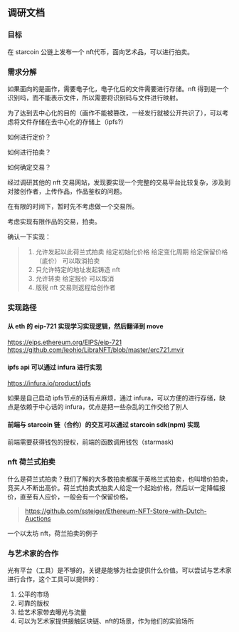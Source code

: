 ## 调研文档
### 目标

在 starcoin 公链上发布一个 nft代币，面向艺术品，可以进行拍卖。

### 需求分解

如果面向的是画作，需要电子化，电子化后的文件需要进行存储。nft 得到是一个识别吗，而不能表示文件，所以需要将识别码与文件进行映射。

为了达到去中心化的目的（画作不能被篡改，一经发行就被公开共识了），可以考虑将文件存储在去中心化的存储上（ipfs?)

如何进行定价？

如何进行拍卖？

如何确定交易？

经过调研其他的 nft 交易网站，发现要实现一个完整的交易平台比较复杂，涉及到对接创作者，上传作品，作品鉴权的问题。

在有限的时间下，暂时先不考虑做一个交易所。

考虑实现有限作品的交易，拍卖。

确认一下实现：

> 1. 允许发起以此荷兰式拍卖
> 	给定初始化价格
> 	给定变化周期
> 	给定保留价格（底价）
> 	可以取消拍卖
> 2. 只允许特定的地址发起铸造 nft
> 3. 允许转卖
>	给定报价
>	可以取消
> 4. 版税 nft
> 	交易则返程给创作者

### 实现路径
#### 从 eth 的 eip-721 实现学习实现逻辑，然后翻译到 move

https://eips.ethereum.org/EIPS/eip-721
https://github.com/leohio/LibraNFT/blob/master/erc721.mvir

#### ipfs api 可以通过 infura 进行实现

https://infura.io/product/ipfs

如果是自己启动 ipfs节点的话有点麻烦，通过 infura，可以方便的进行存储，缺点是依赖于中心话的 infura，优点是把一些杂乱的工作交给了别人

#### 前端与 starcoin 链（合约）的交互可以通过 starcoin sdk(npm) 实现

前端需要获得钱包的授权，前端的函数调用钱包（starmask)

### nft 荷兰式拍卖
什么是荷兰式拍卖？我们了解的大多数拍卖都属于英格兰式拍卖，也叫增价拍卖，竞买人不断出高价。荷兰式拍卖式拍卖人给定一个起始价格，然后以一定降幅报价，直至有人应价，一般会有一个保留价格。

> https://github.com/ssteiger/Ethereum-NFT-Store-with-Dutch-Auctions

一个以太坊 nft，荷兰拍卖的例子

### 与艺术家的合作
光有平台（工具）是不够的，关键是能够为社会提供什么价值。可以尝试与艺术家进行合作，这个工具可以提供的：
1. 公平的市场
2. 可靠的版权
3. 给艺术家带去曝光与流量
4. 可以为艺术家提供接触区块链、nft的场景，作为他们的实验场所